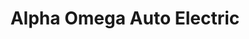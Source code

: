 ---
title: "Alpha Omega Auto Electric"
url: /north-hills/alpha-omega-auto-electric/
shop: Autowerkstatt
---